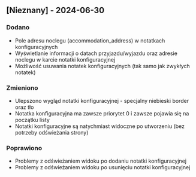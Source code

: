 ## [Nieznany] - 2024-06-30

### Dodano

- Pole adresu noclegu (accommodation_address) w notatkach konfiguracyjnych
- Wyświetlanie informacji o datach przyjazdu/wyjazdu oraz adresie noclegu w karcie notatki konfiguracyjnej
- Możliwość usuwania notatek konfiguracyjnych (tak samo jak zwykłych notatek)

### Zmieniono

- Ulepszono wygląd notatki konfiguracyjnej - specjalny niebieski border oraz tło
- Notatka konfiguracyjna ma zawsze priorytet 0 i zawsze pojawia się na początku listy
- Notatki konfiguracyjne są natychmiast widoczne po utworzeniu (bez potrzeby odświeżania strony)

### Poprawiono

- Problemy z odświeżaniem widoku po dodaniu notatki konfiguracyjnej
- Problemy z odświeżaniem widoku po usunięciu notatki konfiguracyjnej
